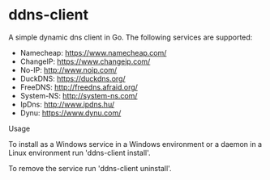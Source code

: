 ddns-client
===========

A simple dynamic dns client in Go. The following services are supported:
 - Namecheap:	https://www.namecheap.com/
 - ChangeIP:	https://www.changeip.com/
 - No-IP:		http://www.noip.com/
 - DuckDNS:		https://duckdns.org/
 - FreeDNS:		http://freedns.afraid.org/
 - System-NS:	http://system-ns.com/
 - IpDns:	http://www.ipdns.hu/
 - Dynu: https://www.dynu.com/

Usage

To install as a Windows service in a Windows environment or a daemon in a Linux environment run 'ddns-client install'. 

To remove the service run 'ddns-client uninstall'.
